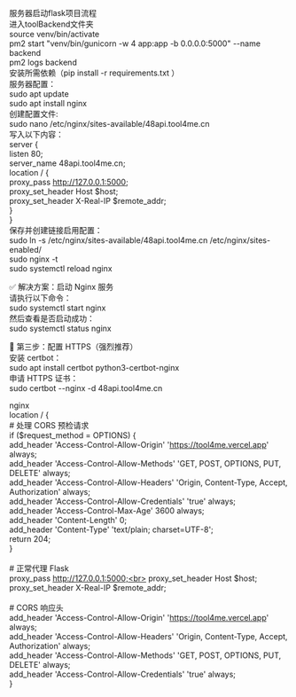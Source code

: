 服务器启动flask项目流程 <br>
进入toolBackend文件夹 <br>
source venv/bin/activate <br>
pm2 start "venv/bin/gunicorn -w 4 app:app -b 0.0.0.0:5000" --name backend <br>
pm2 logs backend <br>
安装所需依赖（pip install -r requirements.txt ） <br>
服务器配置： <br>
sudo apt update <br>
sudo apt install nginx <br>
创建配置文件: <br>
sudo nano /etc/nginx/sites-available/48api.tool4me.cn <br>
写入以下内容： <br>
server { <br>
    listen 80; <br>
    server_name 48api.tool4me.cn; <br>
    location / { <br>
        proxy_pass http://127.0.0.1:5000; <br>
        proxy_set_header Host $host; <br>
        proxy_set_header X-Real-IP $remote_addr; <br>
    } <br>
} <br>
保存并创建链接启用配置： <br>
sudo ln -s /etc/nginx/sites-available/48api.tool4me.cn /etc/nginx/sites-enabled/ <br>
sudo nginx -t <br>
sudo systemctl reload nginx <br>

✅ 解决方案：启动 Nginx 服务 <br>
请执行以下命令： <br>
sudo systemctl start nginx <br>
然后查看是否启动成功： <br>
sudo systemctl status nginx <br>

🧩 第三步：配置 HTTPS（强烈推荐） <br>
安装 certbot： <br>
sudo apt install certbot python3-certbot-nginx <br>
申请 HTTPS 证书： <br>
sudo certbot --nginx -d 48api.tool4me.cn <br>



nginx<br>
location / {<br>
    # 处理 CORS 预检请求<br>
    if ($request_method = OPTIONS) {<br>
        add_header 'Access-Control-Allow-Origin' 'https://tool4me.vercel.app' always;<br>
        add_header 'Access-Control-Allow-Methods' 'GET, POST, OPTIONS, PUT, DELETE' always;<br>
        add_header 'Access-Control-Allow-Headers' 'Origin, Content-Type, Accept, Authorization' always;<br>
        add_header 'Access-Control-Allow-Credentials' 'true' always;<br>
        add_header 'Access-Control-Max-Age' 3600 always;<br>
        add_header 'Content-Length' 0;<br>
        add_header 'Content-Type' 'text/plain; charset=UTF-8';<br>
        return 204;<br>
    }<br>
<br>
    # 正常代理 Flask<br>
    proxy_pass http://127.0.0.1:5000;<br>
    proxy_set_header Host $host;<br>
    proxy_set_header X-Real-IP $remote_addr;<br>
<br>
    # CORS 响应头<br>
    add_header 'Access-Control-Allow-Origin' 'https://tool4me.vercel.app' always;<br>
    add_header 'Access-Control-Allow-Headers' 'Origin, Content-Type, Accept, Authorization' always;<br>
    add_header 'Access-Control-Allow-Methods' 'GET, POST, OPTIONS, PUT, DELETE' always;<br>
    add_header 'Access-Control-Allow-Credentials' 'true' always;<br>
}<br>




